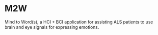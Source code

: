 # M2W
Mind to Word(s), a HCI + BCI application for assisting ALS patients to use brain and eye signals for expressing emotions.
